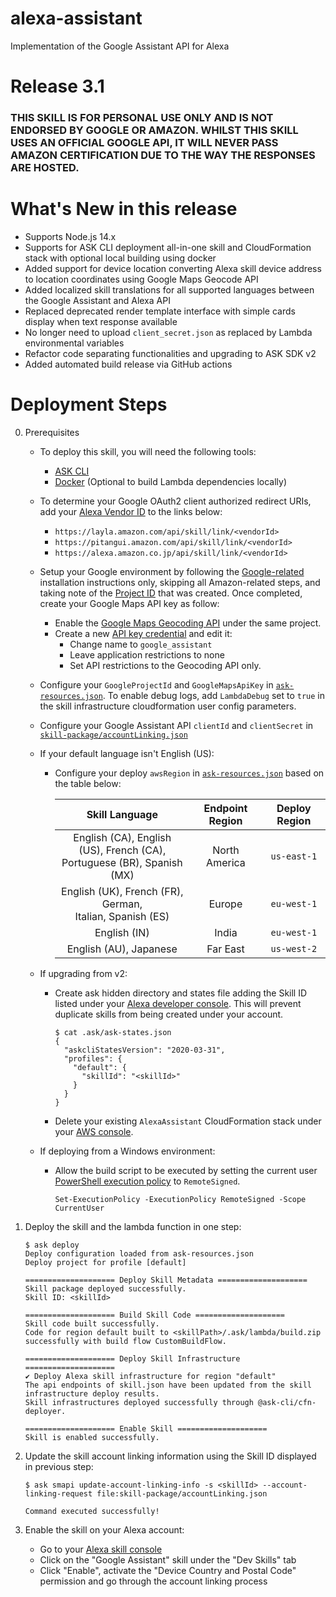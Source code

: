 # alexa-assistant

Implementation of the Google Assistant API for Alexa

# Release 3.1

### THIS SKILL IS FOR PERSONAL USE ONLY AND IS NOT ENDORSED BY GOOGLE OR AMAZON. WHILST THIS SKILL USES AN OFFICIAL GOOGLE API, IT WILL NEVER PASS AMAZON CERTIFICATION DUE TO THE WAY THE RESPONSES ARE HOSTED.


# What's New in this release

* Supports Node.js 14.x
* Supports for ASK CLI deployment all-in-one skill and CloudFormation stack with optional local building using docker
* Added support for device location converting Alexa skill device address to location coordinates using Google Maps Geocode API
* Added localized skill translations for all supported languages between the Google Assistant and Alexa API
* Replaced deprecated render template interface with simple cards display when text response available
* No longer need to upload `client_secret.json` as replaced by Lambda environmental variables
* Refactor code separating functionalities and upgrading to ASK SDK v2
* Added automated build release via GitHub actions

# Deployment Steps

0. Prerequisites

    * To deploy this skill, you will need the following tools:
        * [ASK CLI](https://developer.amazon.com/en-US/docs/alexa/smapi/quick-start-alexa-skills-kit-command-line-interface.html)
        * [Docker](https://docs.docker.com/get-docker/) (Optional to build Lambda dependencies locally)

    * To determine your Google OAuth2 client authorized redirect URIs, add your [Alexa Vendor ID](https://developer.amazon.com/settings/console/mycid) to the links below:
        * `https://layla.amazon.com/api/skill/link/<vendorId>`
        * `https://pitangui.amazon.com/api/skill/link/<vendorId>`
        * `https://alexa.amazon.co.jp/api/skill/link/<vendorId>`

    * Setup your Google environment by following the [Google-related](https://github.com/tartanguru/alexa-assistant-instructions/blob/master/fresh_install.md#enable-google-assistant-api-) installation instructions only, skipping all Amazon-related steps, and taking note of the [Project ID](https://console.cloud.google.com/cloud-resource-manager) that was created. Once completed, create your Google Maps API key as follow:
        * Enable the [Google Maps Geocoding API](https://console.cloud.google.com/apis/library/geocoding-backend.googleapis.com) under the same project.
        * Create a new [API key credential](https://console.cloud.google.com/apis/credentials) and edit it:
            * Change name to `google_assistant`
            * Leave application restrictions to none
            * Set API restrictions to the Geocoding API only.

    * Configure your `GoogleProjectId` and `GoogleMapsApiKey` in [`ask-resources.json`](ask-resources.json). To enable debug logs, add `LambdaDebug` set to `true` in the skill infrastructure cloudformation user config parameters.

    * Configure your Google Assistant API `clientId` and `clientSecret` in [`skill-package/accountLinking.json`](skill-package/accountLinking.json)

    * If your default language isn't English (US):
        * Configure your deploy `awsRegion` in [`ask-resources.json`](ask-resources.json) based on the table below:

            | Skill Language | Endpoint Region | Deploy Region |
            |:--------------:|:---------------:|:-------------:|
            | English (CA), English (US), French (CA),<br>Portuguese (BR), Spanish (MX) | North America | `us-east-1` |
            | English (UK), French (FR), German,<br>Italian, Spanish (ES) | Europe | `eu-west-1` |
            | English (IN) | India | `eu-west-1` |
            | English (AU), Japanese | Far East | `us-west-2` |

    * If upgrading from v2:
        * Create ask hidden directory and states file adding the Skill ID listed under your [Alexa developer console](https://developer.amazon.com/alexa/console/ask). This will prevent duplicate skills from being created under your account.
            ```
            $ cat .ask/ask-states.json
            {
              "askcliStatesVersion": "2020-03-31",
              "profiles": {
                "default": {
                  "skillId": "<skillId>"
                }
              }
            }
            ```
        * Delete your existing `AlexaAssistant` CloudFormation stack under your [AWS console](https://console.aws.amazon.com/cloudformation/home).

    * If deploying from a Windows environment:
        * Allow the build script to be executed by setting the current user [PowerShell execution policy](https://go.microsoft.com/fwlink/?LinkID=135170) to `RemoteSigned`.
            ```
            Set-ExecutionPolicy -ExecutionPolicy RemoteSigned -Scope CurrentUser
            ```

1. Deploy the skill and the lambda function in one step:
    ```
    $ ask deploy
    Deploy configuration loaded from ask-resources.json
    Deploy project for profile [default]

    ==================== Deploy Skill Metadata ====================
    Skill package deployed successfully.
    Skill ID: <skillId>

    ==================== Build Skill Code ====================
    Skill code built successfully.
    Code for region default built to <skillPath>/.ask/lambda/build.zip successfully with build flow CustomBuildFlow.

    ==================== Deploy Skill Infrastructure ====================
    ✔ Deploy Alexa skill infrastructure for region "default"
    The api endpoints of skill.json have been updated from the skill infrastructure deploy results.
    Skill infrastructures deployed successfully through @ask-cli/cfn-deployer.

    ==================== Enable Skill ====================
    Skill is enabled successfully.
    ```

2. Update the skill account linking information using the Skill ID displayed in previous step:
    ```
    $ ask smapi update-account-linking-info -s <skillId> --account-linking-request file:skill-package/accountLinking.json

    Command executed successfully!
    ```

3. Enable the skill on your Alexa account:
    * Go to your [Alexa skill console](https://alexa.amazon.com/spa/index.html#skills/your-skills/?ref-suffix=ysa_gw)
    * Click on the "Google Assistant" skill under the "Dev Skills" tab
    * Click "Enable", activate the "Device Country and Postal Code" permission and go through the account linking process
